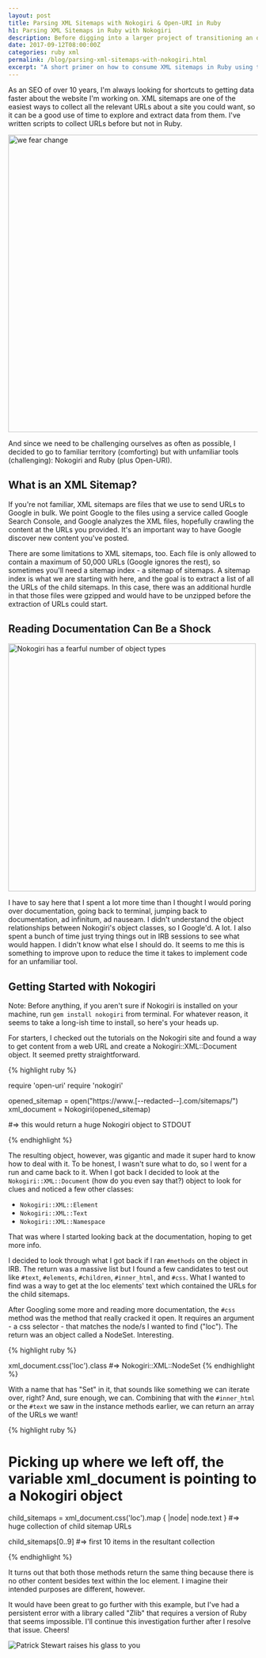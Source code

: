 ```yaml
---
layout: post
title: Parsing XML Sitemaps with Nokogiri & Open-URI in Ruby
h1: Parsing XML Sitemaps in Ruby with Nokogiri
description: Before digging into a larger project of transitioning an old BASH script of mine to Ruby, I wanted to get familiar with Nokogiri
date: 2017-09-12T08:00:00Z
categories: ruby xml
permalink: /blog/parsing-xml-sitemaps-with-nokogiri.html
excerpt: "A short primer on how to consume XML sitemaps in Ruby using the Nokogiri gem and get at the good stuff."
---
```


As an SEO of over 10 years, I'm always looking for shortcuts to getting data faster about the website I'm working on. XML sitemaps are one of the easiest ways to collect all the relevant URLs about a site you could want, so it can be a good use of time to explore and extract data from them. I've written scripts to collect URLs before but not in Ruby.

<img src="https://i.giphy.com/media/FFUOouOEv3rKo/giphy.webp" alt="we fear change" width="600">

And since we need to be challenging ourselves as often as possible, I decided to go to familiar territory (comforting) but with unfamiliar tools (challenging): Nokogiri and Ruby (plus Open-URI).

## What is an XML Sitemap?

If you're not familiar, XML sitemaps are files that we use to send URLs to Google in bulk. We point Google to the files using a service called Google Search Console, and Google analyzes the XML files, hopefully crawling the content at the URLs you provided. It's an important way to have Google discover new content you've posted.

There are some limitations to XML sitemaps, too. Each file is only allowed to contain a maximum of 50,000 URLs (Google ignores the rest), so sometimes you'll need a sitemap index - a sitemap of sitemaps. A sitemap index is what we are starting with here, and the goal is to extract a list of all the URLs of the child sitemaps. In this case, there was an additional hurdle in that those files were gzipped and would have to be unzipped before the extraction of URLs could start.

## Reading Documentation Can Be a Shock

<img src="https://media3.giphy.com/media/Ki9ZNTNS7aC9q/giphy.gif" alt="Nokogiri has a fearful number of object types" width="500">

I have to say here that I spent a lot more time than I thought I would poring over documentation, going back to terminal, jumping back to documentation, ad infinitum, ad nauseam. I didn't understand the object relationships between Nokogiri's object classes, so I Google'd. A lot. I also spent a bunch of time just trying things out in IRB sessions to see what would happen. I didn't know what else I should do. It seems to me this is something to improve upon to reduce the time it takes to implement code for an unfamiliar tool.

## Getting Started with Nokogiri

Note: Before anything, if you aren't sure if Nokogiri is installed on your machine, run `gem install nokogiri` from terminal. For whatever reason, it seems to take a long-ish time to install, so here's your heads up.

For starters, I checked out the tutorials on the Nokogiri site and found a way to get content from a web URL and create a Nokogiri::XML::Document object. It seemed pretty straightforward.

{% highlight ruby %}

require 'open-uri'
require 'nokogiri'

opened_sitemap = open("https://www.[--redacted--].com/sitemaps/")
xml_document = Nokogiri(opened_sitemap)

#=> this would return a huge Nokogiri object to STDOUT

{% endhighlight %}

The resulting object, however, was gigantic and made it super hard to know how to deal with it. To be honest, I wasn't sure what to do, so I went for a run and came back to it. When I got back I decided to look at the `Nokogiri::XML::Document` (how do you even say that?) object to look for clues and noticed a few other classes:

- `Nokogiri::XML::Element`
- `Nokogiri::XML::Text`
- `Nokogiri::XML::Namespace`

That was where I started looking back at the documentation, hoping to get more info.

I decided to look through what I got back if I ran `#methods` on the object in IRB. The return was a massive list but I found a few candidates to test out like `#text`, `#elements`, `#children`, `#inner_html`, and `#css`. What I wanted to find was a way to get at the loc elements' text which contained the URLs for the child sitemaps.

After Googling some more and reading more documentation, the `#css` method was the method that really cracked it open. It requires an argument - a css selector - that matches the node/s I wanted to find ("loc"). The return was an object called a NodeSet. Interesting.

{% highlight ruby %}

xml_document.css('loc').class
#=> Nokogiri::XML::NodeSet
{% endhighlight %}

With a name that has "Set" in it, that sounds like something we can iterate over, right? And, sure enough, we can. Combining that with the `#inner_html` or the `#text` we saw in the instance methods earlier, we can return an array of the URLs we want!

{% highlight ruby %}

# Picking up where we left off, the variable xml_document is pointing to a Nokogiri object

child_sitemaps = xml_document.css('loc').map { |node| node.text }
#=> huge collection of child sitemap URLs

child_sitemaps[0..9]
#=> first 10 items in the resultant collection

{% endhighlight %}

It turns out that both those methods return the same thing because there is no other content besides text within the loc element. I imagine their intended purposes are different, however.

It would have been great to go further with this example, but I've had a persistent error with a library called "Zlib" that requires a version of Ruby that seems impossible. I'll continue this investigation further after I resolve that issue. Cheers!

![Patrick Stewart raises his glass to you](https://i.giphy.com/media/3o6ZsUJ44ffpnAW7Dy/source.gif "we have sitemap URLs!")
